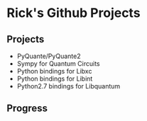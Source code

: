 Rick's Github Projects
=======================

Projects
---------
* PyQuante/PyQuante2
* Sympy for Quantum Circuits
* Python bindings for Libxc
* Python bindings for Libint
* Python2.7 bindings for Libquantum

Progress
---------
